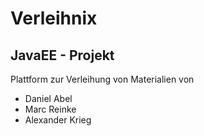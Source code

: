 # Verleihnix
## JavaEE - Projekt
Plattform zur Verleihung von Materialien von

- Daniel Abel
- Marc Reinke
- Alexander Krieg
